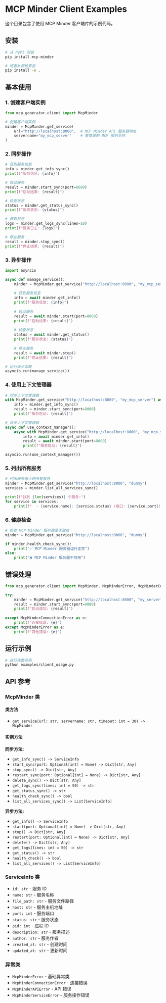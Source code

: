 # MCP Minder Client Examples

这个目录包含了使用 MCP Minder 客户端库的示例代码。

## 安装

```bash
# 从 PyPI 安装
pip install mcp-minder

# 或者从源码安装
pip install -e .
```

## 基本使用

### 1. 创建客户端实例

```python
from mcp_generator.client import McpMinder

# 创建客户端实例
minder = McpMinder.get_service(
    url="http://localhost:8000",  # MCP Minder API 服务器地址
    servername="my_mcp_server"    # 要管理的 MCP 服务名称
)
```

### 2. 同步操作

```python
# 获取服务信息
info = minder.get_info_sync()
print(f"服务信息: {info}")

# 启动服务
result = minder.start_sync(port=8080)
print(f"启动结果: {result}")

# 检查状态
status = minder.get_status_sync()
print(f"服务状态: {status}")

# 获取日志
logs = minder.get_logs_sync(lines=10)
print(f"服务日志: {logs}")

# 停止服务
result = minder.stop_sync()
print(f"停止结果: {result}")
```

### 3. 异步操作

```python
import asyncio

async def manage_service():
    minder = McpMinder.get_service("http://localhost:8000", "my_mcp_server")
    
    # 获取服务信息
    info = await minder.get_info()
    print(f"服务信息: {info}")
    
    # 启动服务
    result = await minder.start(port=8080)
    print(f"启动结果: {result}")
    
    # 检查状态
    status = await minder.get_status()
    print(f"服务状态: {status}")
    
    # 停止服务
    result = await minder.stop()
    print(f"停止结果: {result}")

# 运行异步函数
asyncio.run(manage_service())
```

### 4. 使用上下文管理器

```python
# 同步上下文管理器
with McpMinder.get_service("http://localhost:8000", "my_mcp_server") as minder:
    info = minder.get_info_sync()
    result = minder.start_sync(port=8080)
    print(f"服务启动: {result}")

# 异步上下文管理器
async def use_context_manager():
    async with McpMinder.get_service("http://localhost:8000", "my_mcp_server") as minder:
        info = await minder.get_info()
        result = await minder.start(port=8080)
        print(f"服务启动: {result}")

asyncio.run(use_context_manager())
```

### 5. 列出所有服务

```python
# 列出服务器上的所有服务
minder = McpMinder.get_service("http://localhost:8000", "dummy")
services = minder.list_all_services_sync()

print(f"找到 {len(services)} 个服务:")
for service in services:
    print(f"  - {service.name}: {service.status} (端口: {service.port})")
```

### 6. 健康检查

```python
# 检查 MCP Minder 服务器是否健康
minder = McpMinder.get_service("http://localhost:8000", "dummy")

if minder.health_check_sync():
    print("✅ MCP Minder 服务器运行正常")
else:
    print("❌ MCP Minder 服务器不可用")
```

## 错误处理

```python
from mcp_generator.client import McpMinder, McpMinderError, McpMinderConnectionError

try:
    minder = McpMinder.get_service("http://localhost:8000", "my_server")
    result = minder.start_sync(port=8080)
    print(f"启动成功: {result}")
    
except McpMinderConnectionError as e:
    print(f"连接错误: {e}")
except McpMinderError as e:
    print(f"其他错误: {e}")
```

## 运行示例

```bash
# 运行完整示例
python examples/client_usage.py
```

## API 参考

### McpMinder 类

#### 类方法
- `get_service(url: str, servername: str, timeout: int = 30) -> McpMinder`

#### 实例方法

**同步方法:**
- `get_info_sync() -> ServiceInfo`
- `start_sync(port: Optional[int] = None) -> Dict[str, Any]`
- `stop_sync() -> Dict[str, Any]`
- `restart_sync(port: Optional[int] = None) -> Dict[str, Any]`
- `delete_sync() -> Dict[str, Any]`
- `get_logs_sync(lines: int = 50) -> str`
- `get_status_sync() -> str`
- `health_check_sync() -> bool`
- `list_all_services_sync() -> List[ServiceInfo]`

**异步方法:**
- `get_info() -> ServiceInfo`
- `start(port: Optional[int] = None) -> Dict[str, Any]`
- `stop() -> Dict[str, Any]`
- `restart(port: Optional[int] = None) -> Dict[str, Any]`
- `delete() -> Dict[str, Any]`
- `get_logs(lines: int = 50) -> str`
- `get_status() -> str`
- `health_check() -> bool`
- `list_all_services() -> List[ServiceInfo]`

### ServiceInfo 类

- `id: str` - 服务 ID
- `name: str` - 服务名称
- `file_path: str` - 服务文件路径
- `host: str` - 服务主机地址
- `port: int` - 服务端口
- `status: str` - 服务状态
- `pid: int` - 进程 ID
- `description: str` - 服务描述
- `author: str` - 服务作者
- `created_at: str` - 创建时间
- `updated_at: str` - 更新时间

### 异常类

- `McpMinderError` - 基础异常类
- `McpMinderConnectionError` - 连接错误
- `McpMinderAPIError` - API 错误
- `McpMinderServiceError` - 服务操作错误
